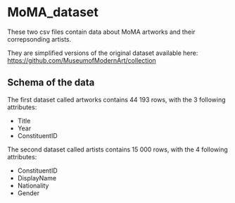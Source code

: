 # MoMA_dataset

These two csv files contain data about MoMA artworks and their correpsonding artists.

They are simplified versions of the original dataset available here: https://github.com/MuseumofModernArt/collection

## Schema of the data

The first dataset called artworks contains 44 193 rows, with the 3 following attributes:
  - Title
  - Year
  - ConstituentID
 
The second dataset called artists contains 15 000 rows, with the 4 following attributes:
  - ConstituentID
  - DisplayName
  - Nationality
  - Gender
  
  
 
